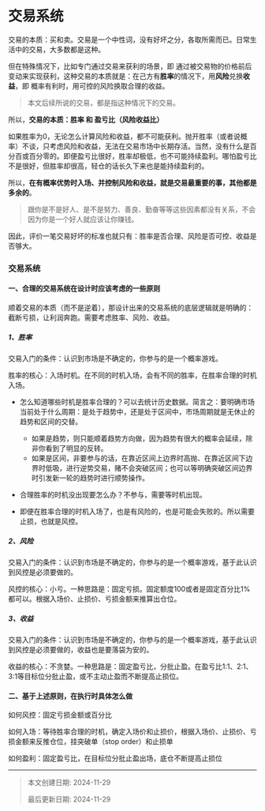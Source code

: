 # 交易系统

交易的本质：买和卖。交易是一个中性词，没有好坏之分，各取所需而已。日常生活中的交易，大多数都是这种。

但在特殊情况下，比如专门通过交易来获利的场景，即 通过被交易物的价格前后变动来实现获利，这种交易的本质就是：在己方有**胜率**的情况下，用**风险**兑换**收益**，即 概率有利时，用可控的风险换取合理的收益。

> 本文后续所说的交易，都是指这种情况下的交易。

所以，**交易的本质：胜率 和 盈亏比（风险收益比）**

如果胜率为0，无论怎么计算风险和收益，都不可能获利。抛开胜率（或者说概率）不谈，只考虑风险和收益，无法在交易市场中长期存活。当然，没有什么是百分百或百分零的。即便盈亏比很好，胜率却极低，也不可能持续盈利。哪怕盈亏比不是很好，但胜率却很高，轻仓的话长久下来也是能持续盈利的。

所以，**在有概率优势时入场、并控制风险和收益，就是交易最重要的事，其他都是多余的**。

> 跟你是不是好人、是不是努力、善良、勤奋等等这些因素都没有关系，不会因为你是一个好人就应该让你赚钱。

因此，评价一笔交易好坏的标准也就只有：胜率是否合理、风险是否可控、收益是否够大。

### 交易系统

#### 一、合理的交易系统在设计时应该考虑的一些原则

顺着交易的本质（而不是逆着），那设计出来的交易系统的底层逻辑就是明确的：截断亏损，让利润奔跑。需要考虑胜率、风险、收益。

##### 1、胜率

交易入门的条件：认识到市场是不确定的，你参与的是一个概率游戏。

胜率的核心：入场时机。在不同的时机入场，会有不同的胜率，在胜率合理的时机入场。

- 怎么知道哪些时机是胜率合理的？可以去统计历史数据。简言之：要明确市场当前处于什么周期：是处于趋势中，还是处于区间中，市场周期就是无休止的趋势和区间的交替。
  - 如果是趋势，则只能顺着趋势方向做，因为趋势有很大的概率会延续，除非你看到了明显的反转。
  - 如果是区间，非要参与的话，在靠近区间上边界时高抛、在靠近区间下边界时低吸，进行逆势交易，赌不会突破区间；也可以等明确突破区间边界时引发新一轮的趋势时进行顺势操作。

- 合理胜率的时机没出现要怎么办？不参与，需要等时机出现。

- 即便在胜率合理的时机入场了，也是有风险的，也是可能会失败的。所以需要止损，也就是风控。

##### 2、风险

交易入门的条件：认识到市场是不确定的，你参与的是一个概率游戏，基于此认识到风控是必须要做的。

风控的核心：小亏。一种思路是：固定亏损。固定额度100或者是固定百分比1%都可以。根据入场价、止损价、亏损金额来推算出仓位。

##### 3、收益

交易入门的条件：认识到市场是不确定的，你参与的是一个概率游戏，基于此认识到风控是必须要做的，收益也是要落袋为安的。

收益的核心：不贪婪。一种思路是：固定盈亏比，分批止盈。在盈亏比1:1、2:1、3:1等目标位分批止盈，或不主动止盈而不断提高止损位。

#### 二、基于上述原则，在执行时具体怎么做

如何风控：固定亏损金额或百分比

如何入场：等待胜率合理的时机，确定入场价和止损价，根据入场价、止损价、亏损金额来反推仓位，挂突破单（stop order）和止损单

如何盈利：固定盈亏比，在目标位分批止盈出场，底仓不断提高止损位







---

> 本文创建日期: 2024-11-29
>
> 最后更新日期: 2024-11-29
